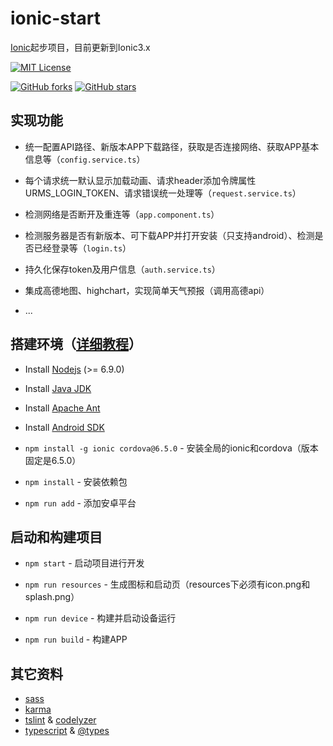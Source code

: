 # ionic-start

[Ionic](http://ionicframework.com/docs/)起步项目，目前更新到Ionic3.x

[![MIT License](https://img.shields.io/badge/license-MIT-blue.svg?style=flat)](/LICENSE)

[![GitHub forks](https://img.shields.io/github/forks/laixiangran/ionic-start.svg?style=social&label=Fork)](https://github.com/laixiangran/ionic-start/fork)
[![GitHub stars](https://img.shields.io/github/stars/laixiangran/ionic-start.svg?style=social&label=Star)](https://github.com/laixiangran/ionic-start)

## 实现功能

- 统一配置API路径、新版本APP下载路径，获取是否连接网络、获取APP基本信息等（`config.service.ts`）

- 每个请求统一默认显示加载动画、请求header添加令牌属性URMS_LOGIN_TOKEN、请求错误统一处理等（`request.service.ts`）

- 检测网络是否断开及重连等（`app.component.ts`）

- 检测服务器是否有新版本、可下载APP并打开安装（只支持android）、检测是否已经登录等（`login.ts`）

- 持久化保存token及用户信息（`auth.service.ts`）

- 集成高德地图、highchart，实现简单天气预报（调用高德api）

- ...

## 搭建环境（[详细教程](./SETUP.md)）

- Install [Nodejs](https://nodejs.org/zh-cn/) (>= 6.9.0)

- Install [Java JDK ](http://www.oracle.com/technetwork/java/javase/downloads/jdk8-downloads-2133151.html)

- Install [Apache Ant](http://mirror.tcpdiag.net/apache//ant/binaries/apache-ant-1.9.4-bin.zip)

- Install [Android SDK]( http://developer.android.com/sdk/index.html)

- `npm install -g ionic cordova@6.5.0` - 安装全局的ionic和cordova（版本固定是6.5.0）

- `npm install` - 安装依赖包

- `npm run add` - 添加安卓平台

## 启动和构建项目

- `npm start` - 启动项目进行开发

- `npm run resources` - 生成图标和启动页（resources下必须有icon.png和splash.png）

- `npm run device` - 构建并启动设备运行

- `npm run build` - 构建APP

## 其它资料

- [sass](http://sass-lang.com/)
- [karma](https://karma-runner.github.io/1.0/index.html)
- [tslint](https://palantir.github.io/tslint/) & [codelyzer](https://github.com/mgechev/codelyzer)
- [typescript](https://www.typescriptlang.org/) & [@types](https://www.npmjs.com/~types)

